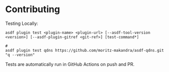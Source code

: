 # Contributing

Testing Locally:

```shell
asdf plugin test <plugin-name> <plugin-url> [--asdf-tool-version <version>] [--asdf-plugin-gitref <git-ref>] [test-command*]

#
asdf plugin test qdns https://github.com/moritz-makandra/asdf-qdns.git "q --version"
```

Tests are automatically run in GitHub Actions on push and PR.
